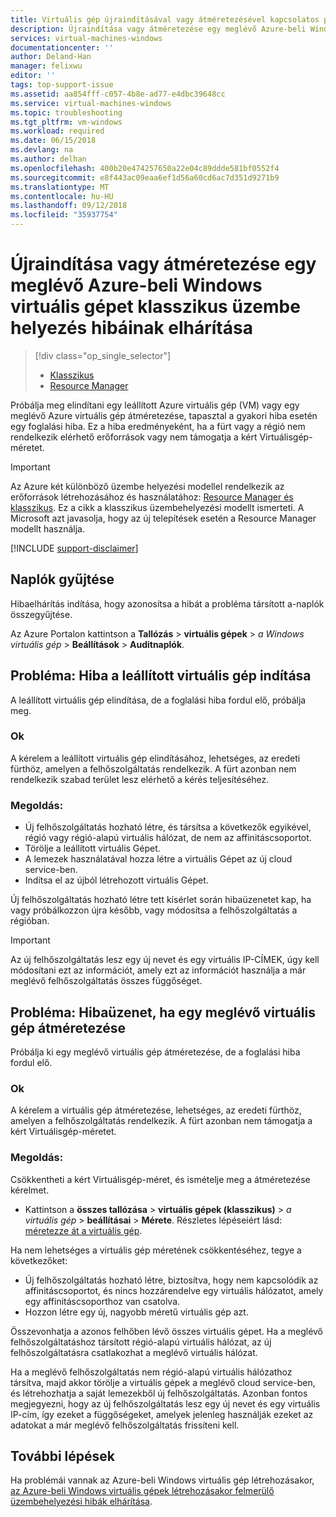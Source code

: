 ```yaml
---
title: Virtuális gép újraindításával vagy átméretezésével kapcsolatos problémák |} A Microsoft Docs
description: Újraindítása vagy átméretezése egy meglévő Azure-beli Windows virtuális gépet klasszikus üzembe helyezés hibáinak elhárítása
services: virtual-machines-windows
documentationcenter: ''
author: Deland-Han
manager: felixwu
editor: ''
tags: top-support-issue
ms.assetid: aa854fff-c057-4b8e-ad77-e4dbc39648cc
ms.service: virtual-machines-windows
ms.topic: troubleshooting
ms.tgt_pltfrm: vm-windows
ms.workload: required
ms.date: 06/15/2018
ms.devlang: na
ms.author: delhan
ms.openlocfilehash: 400b20e474257650a22e04c89ddde581bf0552f4
ms.sourcegitcommit: e8f443ac09eaa6ef1d56a60cd6ac7d351d9271b9
ms.translationtype: MT
ms.contentlocale: hu-HU
ms.lasthandoff: 09/12/2018
ms.locfileid: "35937754"
---
```

# <a name="troubleshoot-classic-deployment-issues-with-restarting-or-resizing-an-existing-windows-virtual-machine-in-azure"></a>Újraindítása vagy átméretezése egy meglévő Azure-beli Windows virtuális gépet klasszikus üzembe helyezés hibáinak elhárítása
> [!div class="op_single_selector"]
> * [Klasszikus](virtual-machines-windows-classic-restart-resize-error-troubleshooting.md)
> * [Resource Manager](../restart-resize-error-troubleshooting.md?toc=%2fazure%2fvirtual-machines%2fwindows%2ftoc.json)
> 
> 

Próbálja meg elindítani egy leállított Azure virtuális gép (VM) vagy egy meglévő Azure virtuális gép átméretezése, tapasztal a gyakori hiba esetén egy foglalási hiba. Ez a hiba eredményeként, ha a fürt vagy a régió nem rendelkezik elérhető erőforrások vagy nem támogatja a kért Virtuálisgép-méretet.

> [!IMPORTANT]
> Az Azure két különböző üzembe helyezési modellel rendelkezik az erőforrások létrehozásához és használatához: [Resource Manager és klasszikus](../../../azure-resource-manager/resource-manager-deployment-model.md).  Ez a cikk a klasszikus üzembehelyezési modellt ismerteti. A Microsoft azt javasolja, hogy az új telepítések esetén a Resource Manager modellt használja.
> 
> 

[!INCLUDE [support-disclaimer](../../../../includes/support-disclaimer.md)]

## <a name="collect-audit-logs"></a>Naplók gyűjtése
Hibaelhárítás indítása, hogy azonosítsa a hibát a probléma társított a-naplók összegyűjtése.

Az Azure Portalon kattintson a **Tallózás** > **virtuális gépek** > *a Windows virtuális gép*  >   **Beállítások** > **Auditnaplók**.

## <a name="issue-error-when-starting-a-stopped-vm"></a>Probléma: Hiba a leállított virtuális gép indítása
A leállított virtuális gép elindítása, de a foglalási hiba fordul elő, próbálja meg.

### <a name="cause"></a>Ok
A kérelem a leállított virtuális gép elindításához, lehetséges, az eredeti fürthöz, amelyen a felhőszolgáltatás rendelkezik. A fürt azonban nem rendelkezik szabad terület lesz elérhető a kérés teljesítéséhez.

### <a name="resolution"></a>Megoldás:
* Új felhőszolgáltatás hozható létre, és társítsa a következők egyikével, régió vagy régió-alapú virtuális hálózat, de nem az affinitáscsoportot.
* Törölje a leállított virtuális Gépet.
* A lemezek használatával hozza létre a virtuális Gépet az új cloud service-ben.
* Indítsa el az újból létrehozott virtuális Gépet.

Új felhőszolgáltatás hozható létre tett kísérlet során hibaüzenetet kap, ha vagy próbálkozzon újra később, vagy módosítsa a felhőszolgáltatás a régióban.

> [!IMPORTANT]
> Az új felhőszolgáltatás lesz egy új nevet és egy virtuális IP-CÍMEK, úgy kell módosítani ezt az információt, amely ezt az információt használja a már meglévő felhőszolgáltatás összes függőséget.
> 
> 

## <a name="issue-error-when-resizing-an-existing-vm"></a>Probléma: Hibaüzenet, ha egy meglévő virtuális gép átméretezése
Próbálja ki egy meglévő virtuális gép átméretezése, de a foglalási hiba fordul elő.

### <a name="cause"></a>Ok
A kérelem a virtuális gép átméretezése, lehetséges, az eredeti fürthöz, amelyen a felhőszolgáltatás rendelkezik. A fürt azonban nem támogatja a kért Virtuálisgép-méretet.

### <a name="resolution"></a>Megoldás:
Csökkentheti a kért Virtuálisgép-méret, és ismételje meg a átméretezése kérelmet.

* Kattintson a **összes tallózása** > **virtuális gépek (klasszikus)** > *a virtuális gép* > **beállításai**  >  **Mérete**. Részletes lépéseiért lásd: [méretezze át a virtuális gép](https://msdn.microsoft.com/library/dn168976.aspx).

Ha nem lehetséges a virtuális gép méretének csökkentéséhez, tegye a következőket:

* Új felhőszolgáltatás hozható létre, biztosítva, hogy nem kapcsolódik az affinitáscsoportot, és nincs hozzárendelve egy virtuális hálózatot, amely egy affinitáscsoporthoz van csatolva.
* Hozzon létre egy új, nagyobb méretű virtuális gép azt.

Összevonhatja a azonos felhőben lévő összes virtuális gépet. Ha a meglévő felhőszolgáltatáshoz társított régió-alapú virtuális hálózat, az új felhőszolgáltatásra csatlakozhat a meglévő virtuális hálózat.

Ha a meglévő felhőszolgáltatás nem régió-alapú virtuális hálózathoz társítva, majd akkor törölje a virtuális gépek a meglévő cloud service-ben, és létrehozhatja a saját lemezekből új felhőszolgáltatás. Azonban fontos megjegyezni, hogy az új felhőszolgáltatás lesz egy új nevet és egy virtuális IP-cím, így ezeket a függőségeket, amelyek jelenleg használják ezeket az adatokat a már meglévő felhőszolgáltatás frissíteni kell.

## <a name="next-steps"></a>További lépések
Ha problémái vannak az Azure-beli Windows virtuális gép létrehozásakor, [az Azure-beli Windows virtuális gépek létrehozásakor felmerülő üzembehelyezési hibák elhárítása](../troubleshoot-deployment-new-vm.md?toc=%2fazure%2fvirtual-machines%2fwindows%2ftoc.json).

